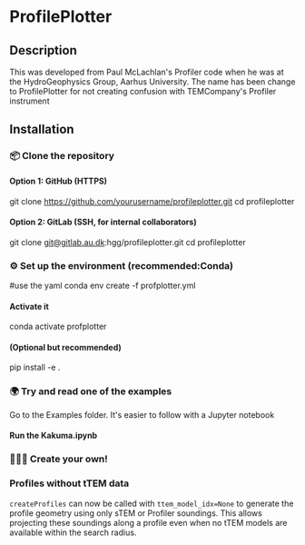 # ProfilePlotter


## Description
This was developed from Paul McLachlan's Profiler code when he was at the HydroGeophysics Group, Aarhus University. The name has been change to ProfilePlotter for not creating confusion with TEMCompany's Profiler instrument


## Installation

### 📦 Clone the repository
#### Option 1: GitHub (HTTPS)

git clone https://github.com/yourusername/profileplotter.git
cd profileplotter
#### Option 2: GitLab (SSH, for internal collaborators)
git clone git@gitlab.au.dk:hgg/profileplotter.git
cd profileplotter


### ⚙️ Set up the environment (recommended:Conda)

#use the yaml
conda env create -f profplotter.yml

#### Activate it
conda activate profplotter

#### (Optional but recommended)
pip install -e .


### 🌍 Try and read one of the examples
Go to the Examples folder. It's easier to follow with a Jupyter notebook

#### Run the Kakuma.ipynb

### 🧱👷‍♂️ Create your own!

### Profiles without tTEM data

`createProfiles` can now be called with `ttem_model_idx=None` to generate the
profile geometry using only sTEM or Profiler soundings. This allows projecting
these soundings along a profile even when no tTEM models are available within
the search radius.
